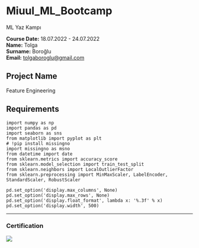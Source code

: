 # Miuul_ML_Bootcamp
ML Yaz Kampı




**Course Date:** 18.07.2022 - 24.07.2022  
**Name:** Tolga  
**Surname:** Boroğlu  
**Email:** tolgaboroglu@gmail.com  



## Project Name
Feature Engineering

## Requirements
```
import numpy as np
import pandas as pd
import seaborn as sns
from matplotlib import pyplot as plt
# !pip install missingno
import missingno as msno
from datetime import date
from sklearn.metrics import accuracy_score
from sklearn.model_selection import train_test_split
from sklearn.neighbors import LocalOutlierFactor
from sklearn.preprocessing import MinMaxScaler, LabelEncoder, StandardScaler, RobustScaler

pd.set_option('display.max_columns', None)
pd.set_option('display.max_rows', None)
pd.set_option('display.float_format', lambda x: '%.3f' % x)
pd.set_option('display.width', 500)
```
---

### Certification
![](C:/Users/tolga/OneDrive/Masaüstü/feature_eng_cerf.jpg)

